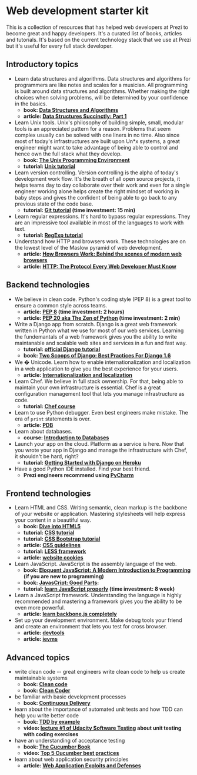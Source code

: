 Web development starter kit
===========================

This is a collection of resources that has helped web developers at
Prezi to become great and happy developers. It's a curated list of
books, articles and tutorials. It's based on the current technology
stack that we use at Prezi but it's useful for every full stack
developer.

## Introductory topics

- Learn data structures and algorithms. Data structures and algorithms
for programmers are like notes and scales for a musician. All
programming is built around data structures and algorithms. Whether
making the right choices when solving problems, will be determined by
your confidence in the basics.
    - **book: [Data Structures and Algorithms][data_struct]**
    - **article: [Data Structures Succinctly: Part 1][datastructspart1]**
- Learn Unix tools. Unix's philosophy of building simple, small,
modular tools is an appreciated pattern for a reason. Problems that
seem complex usually can be solved with one liners in no time. Also
since most of today's infrastructures are built upon Un*x systems, a
great engineer might want to take advantage of being able to control
and hence own the full stack what they develop.
    - **book: [The Unix Programming Environment][unix_book]**
    - **tutorial: [Unix tutorial][unix_tutorial]**
- Learn version controlling. Version controlling is the alpha of
  today's development work flow. It's the breath of all open source
  projects, it helps teams day to day collaborate over their work and
  even for a single engineer working alone helps create the right
  mindset of working in baby steps and gives the confident of being
  able to go back to any previous state of the code base.
    - **tutorial: [Git tutorial][git_school] (time investment: 15 min)**
- Learn regular expressions. It's hard to bypass regular
  expressions. They are an impressive tool available in most of the
  languages to work with text.
    - **tutorial: [RegExp tutorial][regex_tutorial]**
- Understand how HTTP and browsers work. These technologies are on the
  lowest level of the Maslow pyramid of web development.
    - **article: [How Browsers Work: Behind the scenes of modern web browsers][browserswork]**
    - **article: [HTTP: The Protocol Every Web Developer Must Know][http_tutorial]**

## Backend technologies

- We believe in clean code. Python's coding style (PEP 8) is a great
  tool to ensure a common style across teams.
    - **article: [PEP 8][pep8] (time investment: 2 hours)**
    - **article: [PEP 20 aka The Zen of Python][pep20] (time investment: 2 min)**
- Write a Django app from scratch. Django is a great web framework
  written in Python what we use for most of our web services. Learning
  the fundemantals of a web framework gives you the ability to write
  maintanable and scalable web sites and services in a fun and fast
  way.
    - **tutorial: [official Django tutorial][django_tutorial]**
    - **book: [Two Scoops of Django: Best Practices For Django 1.6][scoops_of_django]**
- We &#65533; Unicode. Learn how to enable internationalization and
  localization in a web application to give you the best experience
  for your users.
    - **article: [Internationalization and localization][i18n]**
- Learn Chef. We believe in full stack ownership. For that, being able
  to maintain your own infrastructure is essential. Chef is a great
  configuration management tool that lets you manage infrastructure as
  code.
    - **tutorial: [Chef course][chef_tutorial]**
- Learn to use Python debugger. Even best engineers make mistake. The
  era of `print` statements is over.
    - **article: [PDB][python_debugger]**
- Learn about databases.
    - **course: [Introduction to Databases][dbintro]**
- Launch your app on the cloud. Platform as a service is here. Now
  that you wrote your app in Django and manage the infrastructure with
  Chef, it shouldn't be hard, right?
    - **tutorial: [Getting Started with Django on Heroku][paas_tutorial]**
- Have a good Python IDE installed. Find your best friend.
    - **Prezi engineers recommend using [PyCharm][pycharm]**

## Frontend technologies

- Learn HTML and CSS. Writing semantic, clean markup is the backbone
  of your website or application. Mastering stylesheets will help
  express your content in a beautiful way.
    - **book: [Dive into HTML5][html5_book]**
    - **tutorial: [CSS tutorial][css_tutorial]**
    - **tutorial: [CSS Bootstrap tutorial][bootstrap]**
    - **article: [CSS guidelines][css_guidelines]**
    - **tutorial: [LESS framework][less]**
    - **article: [website cookies][cookies]**
- Learn JavaScript. JavaScript is the assembly language of the web.
    - **book: [Eloquent JavaScript: A Modern Introduction to Programming][javascript_eloquent] (if you are new to programming)**
    - **book: [JavasCript: Good Parts][javascript_goodparts]:**
    - **tutorial: [learn JavaScript properly][javascript_properly] (time investment: 8 week)**
- Learn a JavaScript framework. Understanding the language is highly
  recommended and mastering a framework gives you the ability to be
  even more powerful.
    - **article: [learn backbone.js completely][backbonejs]**
- Set up your development environment. Make debug tools your friend
  and create an environment that lets you test for cross browser.
    - **article: [devtools][devtools]**
    - **article: [ievms][]**

## Advanced topics
- write clean code -- great engineers write clean code to help us create maintainable systems
    - **book: [Clean code][clean_code]**
    - **book: [Clean Coder][clean_coder]**
- be familiar with basic development processes
    - **book: [Continuous Delivery][continuous_delivery]**
- learn about the importance of automated unit tests and how TDD can help you write better code
    - **book: [TDD by example][tddbook]**
    - **video: [lecture #1 of Udacity Software Testing][tdd_udacity] about unit testing with coding exercises**
- have an understanding of acceptance testing
    - **book: [The Cucumber Book][cucumber_book]**
    - **video: [Top 5 Cucumber best practices][top5cucumber]**
- learn about web application security principles
    - **article: [ Web Application Exploits and Defenses][webappsecurity]**

[data_struct]: http://www.amazon.com/Data-Structures-Algorithms-Alfred-Aho/dp/0201000237
[unix_book]: http://www.amazon.com/Unix-Programming-Environment-Prentice-Hall-Software/dp/013937681X/ref=sr_1_16?...
[unix_tutorial]: http://www.learnshell.org/
[git_school]: https://try.github.io/levels/1/challenges/1
[regex_tutorial]: http://regexone.com/lesson/
[browserswork]: http://www.html5rocks.com/en/tutorials/internals/howbrowserswork/
[http_tutorial]: http://code.tutsplus.com/tutorials/http-the-protocol-every-web-developer-must-know-part-1--net-31177
[pep8]: http://legacy.python.org/dev/peps/pep-0008/
[django_tutorial]: https://docs.djangoproject.com/en/1.7/intro/tutorial01/
[scoops_of_django]: http://twoscoopspress.org/products/two-scoops-of-django-1-6
[i18n]: https://docs.djangoproject.com/en/dev/topics/i18n
[chef_tutorial]: https://learn.getchef.com/
[python_debugger]: https://docs.python.org/2/library/pdb.html
[dbintro]: https://www.coursera.org/course/db
[paas_tutorial]: https://devcenter.heroku.com/articles/getting-started-with-django
[pycharm]: https://www.jetbrains.com/pycharm/
[html5_book]: http://diveintohtml5.info/
[bootstrap]: http://getbootstrap.com/getting-started/
[cookies]: http://getfirebug.com/cookies
[css_guidelines]: http://cssguidelin.es/
[css_tutorial]: https://developer.mozilla.org/en-US/docs/Web/Guide/CSS/Getting_started
[less]: http://webdesign.tutsplus.com/articles/get-into-less-the-programmable-stylesheet-language--webdesign-5216
[devtools]: https://developer.chrome.com/devtools
[javascript_eloquent]: http://eloquentjavascript.net/
[javascript_goodparts]: http://shop.oreilly.com/product/9780596517748.do
[javascript_properly]: http://javascriptissexy.com/how-to-learn-javascript-properly/
[backbonejs]: http://javascriptissexy.com/learn-backbone-js-completely/
[ievms]: https://github.com/xdissent/ievms
[clean_code]: http://www.amazon.com/Clean-Code-Handbook-Software-Craftsmanship/dp/0132350882
[clean_coder]: http://www.amazon.com/The-Clean-Coder-Professional-Programmers/dp/0137081073
[continuous_delivery]: http://www.amazon.com/dp/0321601912?tag=contindelive-20
[tddbook]: http://www.amazon.com/Test-Driven-Development-By-Example/dp/0321146530
[tdd_udacity]: https://www.udacity.com/course/viewer#!/c-cs258/l-48449993/m-48739042
[cucumber_book]: http://www.amazon.com/Cucumber-Book-Behaviour-Driven-Development-Programmers/dp/1934356808
[webappsecurity]: https://google-gruyere.appspot.com/
[pep20]: http://legacy.python.org/dev/peps/pep-0020/
[top5cucumber]: http://blog.codeship.io/2013/05/21/Testing-Tuesday-6-Top-5-Cucumber-best-practices.html
[datastructspart1]: http://code.tutsplus.com/series/data-structures-succinctly-part-1--cms-551?view=grid
